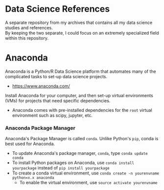 # Data Science References
A separate repository from my archives that contains all my data science studies and references.  
By keeping the two separate, I could focus on an extremely specialized field within this repository.

# Anaconda
Anaconda is a Python/R Data Science platform that automates many of the complicated tasks to set-up data science projects.
- https://www.anaconda.com/

Install Anaconda for your computer, and then set-up virtual environments (VMs) for projects that need specific dependencies.
- Anaconda comes with pre-installed dependencies for the ```root``` virtual environment such as scipy, jupyter, etc.

### Anaconda Package Manager
Anaconda's Package Manager is called ```conda```. Unlike Python's ```pip```, conda is best used for Anaconda.
- To update Anaconda's package manager, ```conda```, type ```conda update conda```
- To install Python packages on Anaconda, use ```conda install yourpackage``` instead of ```pip install yourpackage```
- To create a conda virtual environment, use ```conda create -n yourenvname python=x.x anaconda```
  - To enable the virtual environment, use ```source activate yourenvname```
